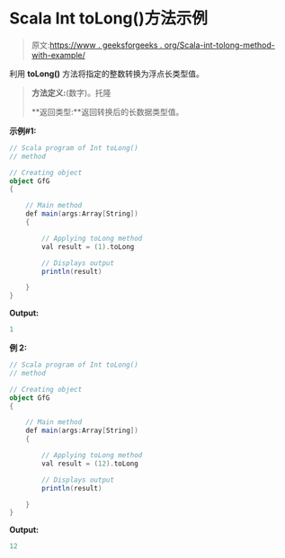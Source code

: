 # Scala Int toLong()方法示例

> 原文:[https://www . geeksforgeeks . org/Scala-int-tolong-method-with-example/](https://www.geeksforgeeks.org/scala-int-tolong-method-with-example/)

利用 **toLong()** 方法将指定的整数转换为浮点长类型值。

> **方法定义:**(数字)。托隆
> 
> **返回类型:**返回转换后的长数据类型值。

**示例#1:**

```scala
// Scala program of Int toLong()
// method

// Creating object
object GfG
{ 

    // Main method
    def main(args:Array[String])
    {

        // Applying toLong method
        val result = (1).toLong

        // Displays output
        println(result)

    }
} 
```

**Output:**

```scala
1

```

**例 2:**

```scala
// Scala program of Int toLong()
// method

// Creating object
object GfG
{ 

    // Main method
    def main(args:Array[String])
    {

        // Applying toLong method
        val result = (12).toLong

        // Displays output
        println(result)

    }
} 
```

**Output:**

```scala
12

```